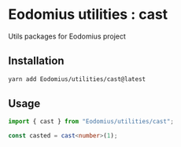 # Eodomius utilities : cast

Utils packages for Eodomius project

## Installation

```bash
yarn add Eodomius/utilities/cast@latest
```

## Usage

```typescript
import { cast } from "Eodomius/utilities/cast";

const casted = cast<number>(1);
```
